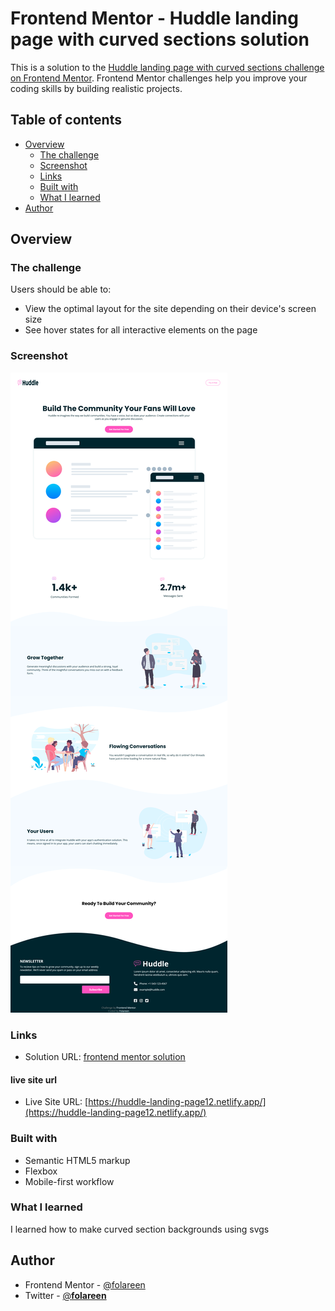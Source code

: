 # Frontend Mentor - Huddle landing page with curved sections solution

This is a solution to the [Huddle landing page with curved sections challenge on Frontend Mentor](https://www.frontendmentor.io/challenges/huddle-landing-page-with-curved-sections-5ca5ecd01e82137ec91a50f2). Frontend Mentor challenges help you improve your coding skills by building realistic projects. 

## Table of contents

- [Overview](#overview)
  - [The challenge](#the-challenge)
  - [Screenshot](#screenshot)
  - [Links](#links)
  - [Built with](#built-with)
  - [What I learned](#what-i-learned)
- [Author](#author)

## Overview

### The challenge

Users should be able to:

- View the optimal layout for the site depending on their device's screen size
- See hover states for all interactive elements on the page

### Screenshot

![](screenshot.png)



### Links

- Solution URL: [frontend mentor solution](https://www.frontendmentor.io/challenges/huddle-landing-page-with-curved-sections-5ca5ecd01e82137ec91a50f2/hub/responsive-landing-page-using-css-flexbox-and-media-queries-Sy_CpWmV9)

#### live site url
- Live Site URL: [https://huddle-landing-page12.netlify.app/](https://huddle-landing-page12.netlify.app/)


### Built with

- Semantic HTML5 markup
- Flexbox
- Mobile-first workflow

### What I learned

I learned how to make curved section backgrounds using svgs


## Author
- Frontend Mentor - [@folareen](https://www.frontendmentor.io/profile/folareen)
- Twitter - [@__folareen__](https://www.twitter.com/_folareen_)